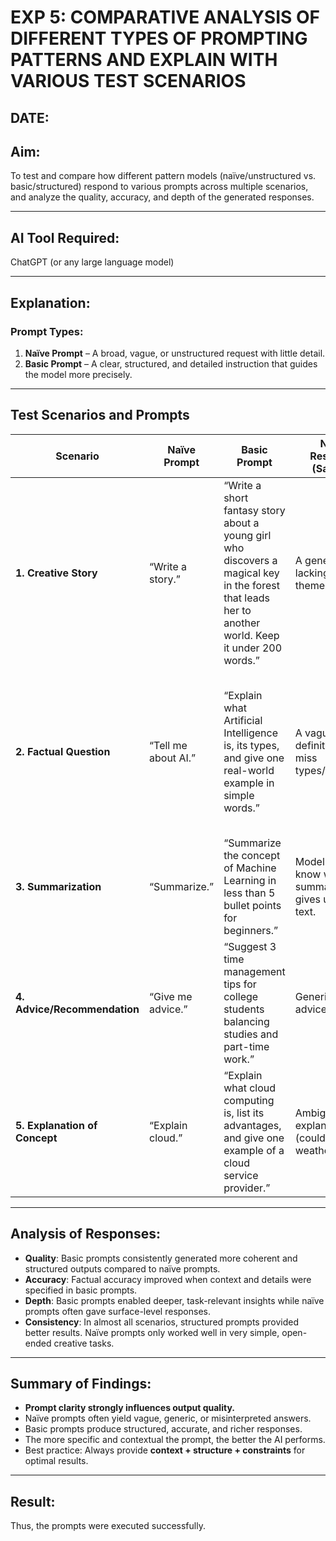 # **EXP 5: COMPARATIVE ANALYSIS OF DIFFERENT TYPES OF PROMPTING PATTERNS AND EXPLAIN WITH VARIOUS TEST SCENARIOS**
## DATE:
## **Aim**:

To test and compare how different pattern models (naïve/unstructured vs. basic/structured) respond to various prompts across multiple scenarios, and analyze the quality, accuracy, and depth of the generated responses.

---

## **AI Tool Required**:

ChatGPT (or any large language model)

---

## **Explanation**:

### **Prompt Types**:

1. **Naïve Prompt** – A broad, vague, or unstructured request with little detail.
2. **Basic Prompt** – A clear, structured, and detailed instruction that guides the model more precisely.

---

## **Test Scenarios and Prompts**

| **Scenario**                  | **Naïve Prompt**    | **Basic Prompt**                                                                                                                                     | **Naïve Response (Sample)**                               | **Basic Response (Sample)**                                                                                                    | **Analysis**                                                     |
| ----------------------------- | ------------------- | ---------------------------------------------------------------------------------------------------------------------------------------------------- | --------------------------------------------------------- | ------------------------------------------------------------------------------------------------------------------------------ | ---------------------------------------------------------------- |
| **1. Creative Story**         | “Write a story.”    | “Write a short fantasy story about a young girl who discovers a magical key in the forest that leads her to another world. Keep it under 200 words.” | A generic story, lacking depth or theme.                  | A clear, engaging fantasy story with structure and focus.                                                                      | Basic prompt gave more relevant, imaginative, and concise story. |
| **2. Factual Question**       | “Tell me about AI.” | “Explain what Artificial Intelligence is, its types, and give one real-world example in simple words.”                                               | A vague definition, may miss types/examples.              | A well-structured answer explaining definition, types (Narrow, General, Strong AI), with an example (Siri, self-driving cars). | Basic prompt improves clarity and depth.                         |
| **3. Summarization**          | “Summarize.”        | “Summarize the concept of Machine Learning in less than 5 bullet points for beginners.”                                                              | Model may not know what to summarize; gives unclear text. | Clear 5-point summary of ML concepts.                                                                                          | Basic prompt directs model to concise, structured output.        |
| **4. Advice/Recommendation**  | “Give me advice.”   | “Suggest 3 time management tips for college students balancing studies and part-time work.”                                                          | Generic life advice.                                      | Practical and specific time-management strategies (use planner, prioritize tasks, set study-work balance).                     | Basic prompt ensures actionable advice.                          |
| **5. Explanation of Concept** | “Explain cloud.”    | “Explain what cloud computing is, list its advantages, and give one example of a cloud service provider.”                                            | Ambiguous explanation (could mean weather).               | Detailed explanation of cloud computing, with benefits (scalability, cost-effectiveness), and example (AWS, Azure).            | Basic prompt prevents misinterpretation.                         |

---

## **Analysis of Responses**:

* **Quality**: Basic prompts consistently generated more coherent and structured outputs compared to naïve prompts.
* **Accuracy**: Factual accuracy improved when context and details were specified in basic prompts.
* **Depth**: Basic prompts enabled deeper, task-relevant insights while naïve prompts often gave surface-level responses.
* **Consistency**: In almost all scenarios, structured prompts provided better results. Naïve prompts only worked well in very simple, open-ended creative tasks.

---

## **Summary of Findings**:

* **Prompt clarity strongly influences output quality.**
* Naïve prompts often yield vague, generic, or misinterpreted answers.
* Basic prompts produce structured, accurate, and richer responses.
* The more specific and contextual the prompt, the better the AI performs.
* Best practice: Always provide **context + structure + constraints** for optimal results.

---

## **Result**:

Thus, the prompts were executed successfully.

